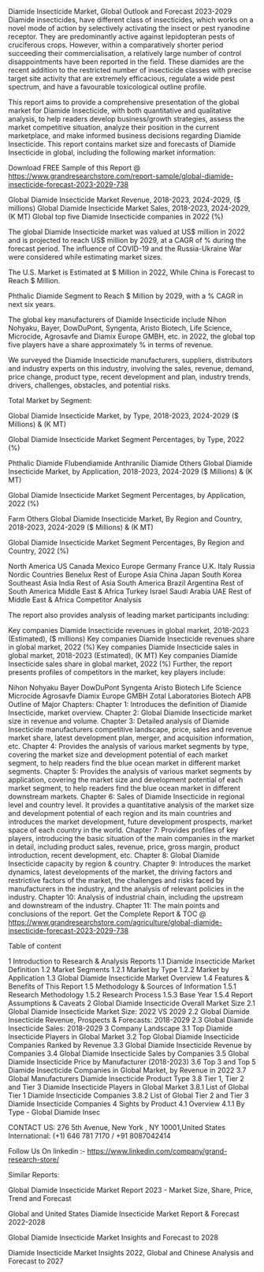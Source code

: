 Diamide Insecticide Market, Global Outlook and Forecast 2023-2029
Diamide insecticides, have different class of insecticides, which works on a novel mode of action by selectively activating the insect or pest ryanodine receptor. They are predominantly active against lepidopteran pests of cruciferous crops. However, within a comparatively shorter period succeeding their commercialisation, a relatively large number of control disappointments have been reported in the field. These diamides are the recent addition to the restricted number of insecticide classes with precise target site activity that are extremely efficacious, regulate a wide pest spectrum, and have a favourable toxicological outline profile.

This report aims to provide a comprehensive presentation of the global market for Diamide Insecticide, with both quantitative and qualitative analysis, to help readers develop business/growth strategies, assess the market competitive situation, analyze their position in the current marketplace, and make informed business decisions regarding Diamide Insecticide. This report contains market size and forecasts of Diamide Insecticide in global, including the following market information:



Download FREE Sample of this Report @ https://www.grandresearchstore.com/report-sample/global-diamide-insecticide-forecast-2023-2029-738


Global Diamide Insecticide Market Revenue, 2018-2023, 2024-2029, ($ millions)
Global Diamide Insecticide Market Sales, 2018-2023, 2024-2029, (K MT)
Global top five Diamide Insecticide companies in 2022 (%)


The global Diamide Insecticide market was valued at US$ million in 2022 and is projected to reach US$ million by 2029, at a CAGR of % during the forecast period. The influence of COVID-19 and the Russia-Ukraine War were considered while estimating market sizes.

The U.S. Market is Estimated at $ Million in 2022, While China is Forecast to Reach $ Million.

Phthalic Diamide Segment to Reach $ Million by 2029, with a % CAGR in next six years.

The global key manufacturers of Diamide Insecticide include Nihon Nohyaku, Bayer, DowDuPont, Syngenta, Aristo Biotech, Life Science, Microcide, Agrosavfe and Diamix Europe GMBH, etc. in 2022, the global top five players have a share approximately % in terms of revenue.

We surveyed the Diamide Insecticide manufacturers, suppliers, distributors and industry experts on this industry, involving the sales, revenue, demand, price change, product type, recent development and plan, industry trends, drivers, challenges, obstacles, and potential risks.

Total Market by Segment:

Global Diamide Insecticide Market, by Type, 2018-2023, 2024-2029 ($ Millions) & (K MT)

Global Diamide Insecticide Market Segment Percentages, by Type, 2022 (%)



Phthalic Diamide
Flubendiamide
Anthranilic Diamide
Others
Global Diamide Insecticide Market, by Application, 2018-2023, 2024-2029 ($ Millions) & (K MT)

Global Diamide Insecticide Market Segment Percentages, by Application, 2022 (%)



Farm
Others
Global Diamide Insecticide Market, By Region and Country, 2018-2023, 2024-2029 ($ Millions) & (K MT)

Global Diamide Insecticide Market Segment Percentages, By Region and Country, 2022 (%)



North America
US
Canada
Mexico
Europe
Germany
France
U.K.
Italy
Russia
Nordic Countries
Benelux
Rest of Europe
Asia
China
Japan
South Korea
Southeast Asia
India
Rest of Asia
South America
Brazil
Argentina
Rest of South America
Middle East & Africa
Turkey
Israel
Saudi Arabia
UAE
Rest of Middle East & Africa
Competitor Analysis

The report also provides analysis of leading market participants including:



Key companies Diamide Insecticide revenues in global market, 2018-2023 (Estimated), ($ millions)
Key companies Diamide Insecticide revenues share in global market, 2022 (%)
Key companies Diamide Insecticide sales in global market, 2018-2023 (Estimated), (K MT)
Key companies Diamide Insecticide sales share in global market, 2022 (%)
Further, the report presents profiles of competitors in the market, key players include:



Nihon Nohyaku
Bayer
DowDuPont
Syngenta
Aristo Biotech
Life Science
Microcide
Agrosavfe
Diamix Europe GMBH
Zotal Laboratories
Biotech APB
Outline of Major Chapters:
Chapter 1: Introduces the definition of Diamide Insecticide, market overview.
Chapter 2: Global Diamide Insecticide market size in revenue and volume.
Chapter 3: Detailed analysis of Diamide Insecticide manufacturers competitive landscape, price, sales and revenue market share, latest development plan, merger, and acquisition information, etc.
Chapter 4: Provides the analysis of various market segments by type, covering the market size and development potential of each market segment, to help readers find the blue ocean market in different market segments.
Chapter 5: Provides the analysis of various market segments by application, covering the market size and development potential of each market segment, to help readers find the blue ocean market in different downstream markets.
Chapter 6: Sales of Diamide Insecticide in regional level and country level. It provides a quantitative analysis of the market size and development potential of each region and its main countries and introduces the market development, future development prospects, market space of each country in the world.
Chapter 7: Provides profiles of key players, introducing the basic situation of the main companies in the market in detail, including product sales, revenue, price, gross margin, product introduction, recent development, etc.
Chapter 8: Global Diamide Insecticide capacity by region & country.
Chapter 9: Introduces the market dynamics, latest developments of the market, the driving factors and restrictive factors of the market, the challenges and risks faced by manufacturers in the industry, and the analysis of relevant policies in the industry.
Chapter 10: Analysis of industrial chain, including the upstream and downstream of the industry.
Chapter 11: The main points and conclusions of the report.
Get the Complete Report & TOC @ https://www.grandresearchstore.com/agriculture/global-diamide-insecticide-forecast-2023-2029-738

Table of content

1 Introduction to Research & Analysis Reports
1.1 Diamide Insecticide Market Definition
1.2 Market Segments
1.2.1 Market by Type
1.2.2 Market by Application
1.3 Global Diamide Insecticide Market Overview
1.4 Features & Benefits of This Report
1.5 Methodology & Sources of Information
1.5.1 Research Methodology
1.5.2 Research Process
1.5.3 Base Year
1.5.4 Report Assumptions & Caveats
2 Global Diamide Insecticide Overall Market Size
2.1 Global Diamide Insecticide Market Size: 2022 VS 2029
2.2 Global Diamide Insecticide Revenue, Prospects & Forecasts: 2018-2029
2.3 Global Diamide Insecticide Sales: 2018-2029
3 Company Landscape
3.1 Top Diamide Insecticide Players in Global Market
3.2 Top Global Diamide Insecticide Companies Ranked by Revenue
3.3 Global Diamide Insecticide Revenue by Companies
3.4 Global Diamide Insecticide Sales by Companies
3.5 Global Diamide Insecticide Price by Manufacturer (2018-2023)
3.6 Top 3 and Top 5 Diamide Insecticide Companies in Global Market, by Revenue in 2022
3.7 Global Manufacturers Diamide Insecticide Product Type
3.8 Tier 1, Tier 2 and Tier 3 Diamide Insecticide Players in Global Market
3.8.1 List of Global Tier 1 Diamide Insecticide Companies
3.8.2 List of Global Tier 2 and Tier 3 Diamide Insecticide Companies
4 Sights by Product
4.1 Overview
4.1.1 By Type - Global Diamide Insec

CONTACT US:
276 5th Avenue, New York , NY 10001,United States
International: (+1) 646 781 7170 / +91 8087042414

Follow Us On linkedin :- https://www.linkedin.com/company/grand-research-store/


Similar Reports:

Global Diamide Insecticide Market Report 2023 - Market Size, Share, Price, Trend and Forecast

Global and United States Diamide Insecticide Market Report & Forecast 2022-2028

Global Diamide Insecticide Market Insights and Forecast to 2028

Diamide Insecticide Market Insights 2022, Global and Chinese Analysis and Forecast to 2027
